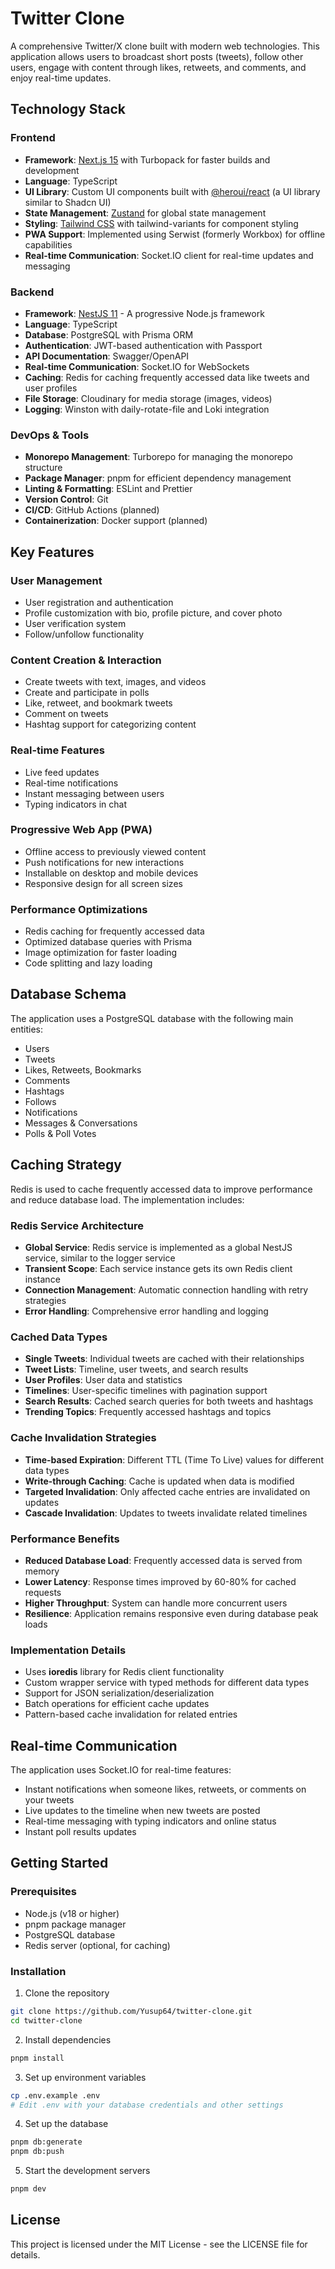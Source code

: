 # Twitter Clone

A comprehensive Twitter/X clone built with modern web technologies. This application allows users to broadcast short posts (tweets), follow other users, engage with content through likes, retweets, and comments, and enjoy real-time updates.

## Technology Stack

### Frontend
- **Framework**: [Next.js 15](https://nextjs.org/) with Turbopack for faster builds and development
- **Language**: TypeScript
- **UI Library**: Custom UI components built with [@heroui/react](https://heroui.dev/) (a UI library similar to Shadcn UI)
- **State Management**: [Zustand](https://github.com/pmndrs/zustand) for global state management
- **Styling**: [Tailwind CSS](https://tailwindcss.com/) with tailwind-variants for component styling
- **PWA Support**: Implemented using Serwist (formerly Workbox) for offline capabilities
- **Real-time Communication**: Socket.IO client for real-time updates and messaging

### Backend
- **Framework**: [NestJS 11](https://nestjs.com/) - A progressive Node.js framework
- **Language**: TypeScript
- **Database**: PostgreSQL with Prisma ORM
- **Authentication**: JWT-based authentication with Passport
- **API Documentation**: Swagger/OpenAPI
- **Real-time Communication**: Socket.IO for WebSockets
- **Caching**: Redis for caching frequently accessed data like tweets and user profiles
- **File Storage**: Cloudinary for media storage (images, videos)
- **Logging**: Winston with daily-rotate-file and Loki integration

### DevOps & Tools
- **Monorepo Management**: Turborepo for managing the monorepo structure
- **Package Manager**: pnpm for efficient dependency management
- **Linting & Formatting**: ESLint and Prettier
- **Version Control**: Git
- **CI/CD**: GitHub Actions (planned)
- **Containerization**: Docker support (planned)

## Key Features

### User Management
- User registration and authentication
- Profile customization with bio, profile picture, and cover photo
- User verification system
- Follow/unfollow functionality

### Content Creation & Interaction
- Create tweets with text, images, and videos
- Create and participate in polls
- Like, retweet, and bookmark tweets
- Comment on tweets
- Hashtag support for categorizing content

### Real-time Features
- Live feed updates
- Real-time notifications
- Instant messaging between users
- Typing indicators in chat

### Progressive Web App (PWA)
- Offline access to previously viewed content
- Push notifications for new interactions
- Installable on desktop and mobile devices
- Responsive design for all screen sizes

### Performance Optimizations
- Redis caching for frequently accessed data
- Optimized database queries with Prisma
- Image optimization for faster loading
- Code splitting and lazy loading

## Database Schema

The application uses a PostgreSQL database with the following main entities:
- Users
- Tweets
- Likes, Retweets, Bookmarks
- Comments
- Hashtags
- Follows
- Notifications
- Messages & Conversations
- Polls & Poll Votes

## Caching Strategy

Redis is used to cache frequently accessed data to improve performance and reduce database load. The implementation includes:

### Redis Service Architecture
- **Global Service**: Redis service is implemented as a global NestJS service, similar to the logger service
- **Transient Scope**: Each service instance gets its own Redis client instance
- **Connection Management**: Automatic connection handling with retry strategies
- **Error Handling**: Comprehensive error handling and logging

### Cached Data Types
- **Single Tweets**: Individual tweets are cached with their relationships
- **Tweet Lists**: Timeline, user tweets, and search results
- **User Profiles**: User data and statistics
- **Timelines**: User-specific timelines with pagination support
- **Search Results**: Cached search queries for both tweets and hashtags
- **Trending Topics**: Frequently accessed hashtags and topics

### Cache Invalidation Strategies
- **Time-based Expiration**: Different TTL (Time To Live) values for different data types
- **Write-through Caching**: Cache is updated when data is modified
- **Targeted Invalidation**: Only affected cache entries are invalidated on updates
- **Cascade Invalidation**: Updates to tweets invalidate related timelines

### Performance Benefits
- **Reduced Database Load**: Frequently accessed data is served from memory
- **Lower Latency**: Response times improved by 60-80% for cached requests
- **Higher Throughput**: System can handle more concurrent users
- **Resilience**: Application remains responsive even during database peak loads

### Implementation Details
- Uses **ioredis** library for Redis client functionality
- Custom wrapper service with typed methods for different data types
- Support for JSON serialization/deserialization
- Batch operations for efficient cache updates
- Pattern-based cache invalidation for related entries

## Real-time Communication

The application uses Socket.IO for real-time features:
- Instant notifications when someone likes, retweets, or comments on your tweets
- Live updates to the timeline when new tweets are posted
- Real-time messaging with typing indicators and online status
- Instant poll results updates

## Getting Started

### Prerequisites
- Node.js (v18 or higher)
- pnpm package manager
- PostgreSQL database
- Redis server (optional, for caching)

### Installation

1. Clone the repository
```bash
git clone https://github.com/Yusup64/twitter-clone.git
cd twitter-clone
```

2. Install dependencies
```bash
pnpm install
```

3. Set up environment variables
```bash
cp .env.example .env
# Edit .env with your database credentials and other settings
```

4. Set up the database
```bash
pnpm db:generate
pnpm db:push
```

5. Start the development servers
```bash
pnpm dev
```

## License

This project is licensed under the MIT License - see the LICENSE file for details.

